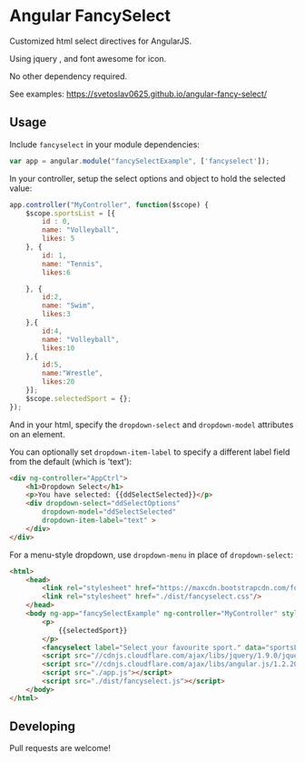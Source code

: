 # Angular FancySelect

Customized html select directives for AngularJS.

Using jquery , and font awesome for icon.

No other dependency required.

See examples: https://svetoslav0625.github.io/angular-fancy-select/

## Usage

Include `fancyselect` in your module dependencies:

```js
var app = angular.module("fancySelectExample", ['fancyselect']);
```

In your controller, setup the select options and object to hold the selected value:

```js
app.controller("MyController", function($scope) {
    $scope.sportsList = [{
        id : 0,
        name: "Volleyball",
        likes: 5
    }, {
        id: 1,
        name: "Tennis",
        likes:6

    }, {
        id:2,
        name: "Swim",
        likes:3
    },{
        id:4,
        name: "Volleyball",
        likes:10
    },{
        id:5,
        name:"Wrestle",
        likes:20
    }];
    $scope.selectedSport = {};
});
```

And in your html, specify the `dropdown-select` and `dropdown-model` attributes on an element.

You can optionally set `dropdown-item-label` to specify a different label field from the default (which is 'text'):

```html
<div ng-controller="AppCtrl">
    <h1>Dropdown Select</h1>
    <p>You have selected: {{ddSelectSelected}}</p>
    <div dropdown-select="ddSelectOptions"
        dropdown-model="ddSelectSelected"
        dropdown-item-label="text" >
    </div>
</div>
```

For a menu-style dropdown, use `dropdown-menu` in place of `dropdown-select`:

```html
<html>
    <head>
        <link rel="stylesheet" href="https://maxcdn.bootstrapcdn.com/font-awesome/4.7.0/css/font-awesome.min.css"/>
        <link rel="stylesheet" href="./dist/fancyselect.css"/>
    </head>
    <body ng-app="fancySelectExample" ng-controller="MyController" style="margin-left:100px; margin-top:100px;">
        <p>
            {{selectedSport}}
        </p>
        <fancyselect label="Select your favourite sport." data="sportsList" key="id" display="name" selected="selectedSport"></fancyselect>
        <script src="//cdnjs.cloudflare.com/ajax/libs/jquery/1.9.0/jquery.min.js"></script>
        <script src="//cdnjs.cloudflare.com/ajax/libs/angular.js/1.2.20/angular.min.js"></script>
        <script src="./app.js"></script>
        <script src="./dist/fancyselect.js"></script>
    </body>
</html>


```



## Developing

Pull requests are welcome!


